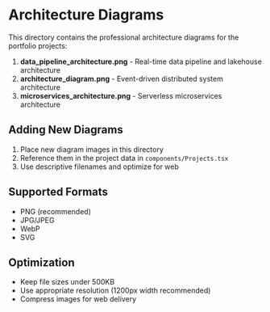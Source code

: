 # Architecture Diagrams

This directory contains the professional architecture diagrams for the portfolio projects:

1. **data_pipeline_architecture.png** - Real-time data pipeline and lakehouse architecture
2. **architecture_diagram.png** - Event-driven distributed system architecture  
3. **microservices_architecture.png** - Serverless microservices architecture

## Adding New Diagrams

1. Place new diagram images in this directory
2. Reference them in the project data in `components/Projects.tsx`
3. Use descriptive filenames and optimize for web

## Supported Formats
- PNG (recommended)
- JPG/JPEG
- WebP
- SVG

## Optimization
- Keep file sizes under 500KB
- Use appropriate resolution (1200px width recommended)
- Compress images for web delivery
